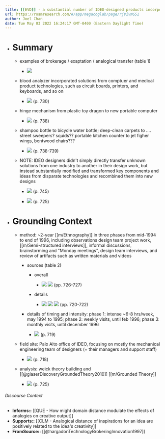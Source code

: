 ```yaml
---
title: [[EVD]] - a substantial number of IDEO-designed products incorporated technological solutions from other industries - [[@hargadonTechnologyBrokeringInnovation1997]]
url: https://roamresearch.com/#/app/megacoglab/page/rjVivNG51
author: Joel Chan
date: Tue May 03 2022 16:24:17 GMT-0400 (Eastern Daylight Time)
---
```


- # Summary

    - examples of brokerage / exaptation / analogical transfer (table 1)

        - ![](https://firebasestorage.googleapis.com/v0/b/firescript-577a2.appspot.com/o/imgs%2Fapp%2Froam-journal-club-pilot-1%2FlzPxGEDpXm.png?alt=media&token=8eaff3ee-77a7-4add-b2bc-07a1e5923196)

    - blood analyzer incorporated solutions from comptuer and medical product technologies, such as circuit boards, printers, and keyboards, and so on

        - ![](https://firebasestorage.googleapis.com/v0/b/firescript-577a2.appspot.com/o/imgs%2Fapp%2Fmegacoglab%2FURcvJsUNri.png?alt=media&token=358b0af1-c9c2-48e2-8351-0b63c5d7ab4c) (p. 730)

    - hinge mechanism from plastic toy dragon to new portable computer

        - ![](https://firebasestorage.googleapis.com/v0/b/firescript-577a2.appspot.com/o/imgs%2Fapp%2Fmegacoglab%2FMHb8JIQkXd.png?alt=media&token=1ffdb25b-e636-4378-ada9-54d0c37d4f07) (p. 738)

    - shampoo bottle to bicycle water bottle; deep-clean carpets to .... street sweepers? squids?? portable kitchen counter to jet figher wings, bentwood chairs???

        - ![](https://firebasestorage.googleapis.com/v0/b/firescript-577a2.appspot.com/o/imgs%2Fapp%2Fmegacoglab%2FAI7q8sbHip.png?alt=media&token=359c6c15-b019-4530-9c05-0b738b993011) (p. 738-739)

    - NOTE: IDEO designers didn't simply directly transfer unknown solutions from one industry to another in their design work, but instead substantially modified and transformed key components and ideas from disparate technologies and recombined them into new designs

        - ![](https://firebasestorage.googleapis.com/v0/b/firescript-577a2.appspot.com/o/imgs%2Fapp%2Fmegacoglab%2F2QyhYLWwBv.png?alt=media&token=75759d38-9cc4-440c-805d-e1a085af7211) (p. 745)

        - ![](https://firebasestorage.googleapis.com/v0/b/firescript-577a2.appspot.com/o/imgs%2Fapp%2Froam-journal-club-pilot-1%2Fi0hrQX2-xd.png?alt=media&token=3558f147-3bae-4aa9-b3ba-e28b4d1c6e9b) (p. 725)
- # Grounding Context

    - method: ~2-year [[m/Ethnography]] in three phases from mid-1994 to end of 1996, including observations design team project work, [[m/Semi-structured interviews]], informal discussions, brainstorming and "Monday meetings", design team interviews, and review of artifacts such as written materials and videos

        - sources (table 2)

            - overall

                - ![](https://firebasestorage.googleapis.com/v0/b/firescript-577a2.appspot.com/o/imgs%2Fapp%2Froam-journal-club-pilot-1%2F3nzlLaXnts.png?alt=media&token=6adc2b23-ce86-46bd-8f9d-c9b491aae85c)
![](https://firebasestorage.googleapis.com/v0/b/firescript-577a2.appspot.com/o/imgs%2Fapp%2Froam-journal-club-pilot-1%2FrwEu6j7n_m.png?alt=media&token=4e0eb437-3689-491a-a1b1-44a90df705d3) (pp. 726-727)

            - details

                - ![](https://firebasestorage.googleapis.com/v0/b/firescript-577a2.appspot.com/o/imgs%2Fapp%2Fmegacoglab%2FaSExX4bSuQ.png?alt=media&token=198e492e-a51d-4cc5-b526-3e6a691c2455)
![](https://firebasestorage.googleapis.com/v0/b/firescript-577a2.appspot.com/o/imgs%2Fapp%2Fmegacoglab%2F3GSjGnSvwu.png?alt=media&token=330799f7-6fcc-4f8b-86e5-561cd4ce2924)
![](https://firebasestorage.googleapis.com/v0/b/firescript-577a2.appspot.com/o/imgs%2Fapp%2Fmegacoglab%2FH3EsJnwwRy.png?alt=media&token=9547695f-06bb-4d40-9dde-29298e232c4c) (pp. 720-722)

        - details of timing and intensity: phase 1: intense ~6-8 hrs/week, may 1994 to 1995; phase 2: weekly visits, until feb 1996; phase 3: monthly visits, until december 1996

            - ![](https://firebasestorage.googleapis.com/v0/b/firescript-577a2.appspot.com/o/imgs%2Fapp%2Fmegacoglab%2FUomEhqo6XI.png?alt=media&token=7db1a141-4cb1-4fdf-ab79-1d42297e650b) (p. 719)

    - field site: Palo Alto office of IDEO, focusing on mostly the mechanical engineering team of designers (+ their managers and support staff)

        - ![](https://firebasestorage.googleapis.com/v0/b/firescript-577a2.appspot.com/o/imgs%2Fapp%2Fmegacoglab%2F2jUFmvMfYA.png?alt=media&token=e58fdaaa-f0c9-4409-aab8-d18731511546) (p. 718)

    - analysis: weick theory building and [[@glaserDiscoveryGroundedTheory2010]] [[m/Grounded Theory]]

        - ![](https://firebasestorage.googleapis.com/v0/b/firescript-577a2.appspot.com/o/imgs%2Fapp%2Fmegacoglab%2F8hX7_85wtD.png?alt=media&token=f293932c-80f1-45ce-828f-47dca81d01bd) (p. 725)

###### Discourse Context

- **Informs::** [[QUE - How might domain distance modulate the effects of analogies on creative output]]
- **Supports::** [[CLM - Analogical distance of inspirations for an idea are positively related to the idea's creativity]]
- **FromSource::** [[@hargadonTechnologyBrokeringInnovation1997]]
